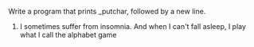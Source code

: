 Write a program that prints _putchar, followed by a new line.
1. I sometimes suffer from insomnia. And when I can't fall asleep, I play what I call the alphabet game
